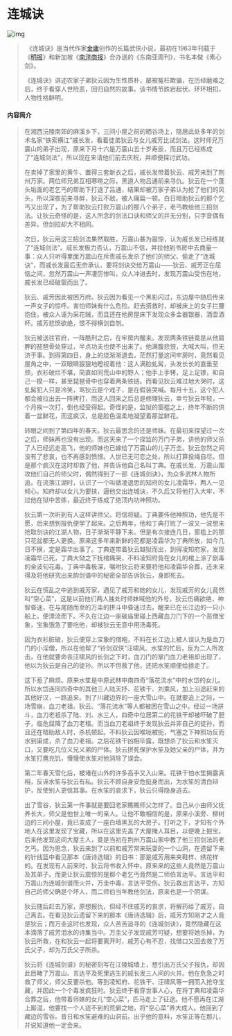 # 连城诀

![img](https://bkimg.cdn.bcebos.com/pic/902397dda144ad34fabd7217daa20cf431ad8524?x-bce-process=image/resize,m_lfit,w_268,limit_1/format,f_jpg)

> ​	《连城诀》是当代作家[金庸](https://baike.baidu.com/item/金庸)创作的长篇武侠小说，最初在1963年刊载于《[明报](https://baike.baidu.com/item/明报)》和新加坡《[南洋商报](https://baike.baidu.com/item/南洋商报)》合办送的《东南亚周刊》，书名本做《素心剑》。
>
> ​	《连城诀》讲述农家子弟狄云因为生性质朴，屡被冤枉欺骗，在历经磨难之后，终于看穿人世险恶，回归自然的故事。该书情节跌宕起伏、环环相扣，人物性格鲜明。

#### 内容简介

> ​		在湘西沅陵南郊的麻溪乡下，三间小屋之前的晒谷场上，隐居此处多年的剑术名家“铁索横江”戚长发，看着徒弟狄云与女儿戚芳比试剑法。这时师兄万震山的弟子出现，原来下月十六是万震山五十岁寿辰，而且万已经练成了“连城剑法”，所以现在来请他们前去庆祝，并顺便探讨武功。
>
> ​		在卖掉了家里的黄牛、置得三套新衣之后，戚长发带着狄云、戚芳来到了荆州万家。两位师兄弟互相寒暄之际，黑道人物吕通前来寻仇。狄云在一个蓬头垢面的老乞丐的帮助下打退了吕通，结果却被万家子弟认为抢了他们的风头，所以深夜前来寻衅，狄云不敌，被人痛扁一顿。白日暗助狄云的那个乞丐又出现了，为了帮助狄云打败万震山的那八个弟子，老丐教给他三招剑法。让狄云奇怪的是，这人所念的剑法口诀和师父的并无分别，只字音偶有差异。但剑招却大不相同。
>
> ​		次日，狄云用这三招剑法果然取胜，万震山甚为震惊，认为戚长发已经练就了“连城剑法”。戚长发极力否认，万震山不信，并拉他到书房中去商量一事：众人只听得里面万震山在斥责戚长发杀了他们的师父、偷走了“连城诀”，而戚长发最后无奈承认、要将剑诀交给万震山——狄云、戚芳正在屈恼之间，忽然万震山一声凄厉惨叫，众人冲进去时，发现万震山受伤在地，戚长发已经破窗而出了。
>
> ​		狄云、戚芳因此被困万府。狄云因为看见一个黑影闪过，东边屋中随后传来一声女子的惊呼。害怕师妹有什么危险。赶去搭救时，却被床上的女子拦腰抱住，被众人诬为采花贼，而且还在他房屋床下发现众多金器银器，酒壶酒杯。戚芳悲愤欲绝，恨不得横剑自刎。
>
> ​		狄云被送往官府，一阵酷刑之后，在牢房内醒来。发现两条铁链竟是从他肩胛的琵琶骨处穿过，半点功夫也使不出来了。他满腹悲恨，大喊大叫，但无济于事。到得第四日，身上的烧渐渐退去，茫然打量这间牢房时，竟然看见屋角之中，一双眼睛狠狠地瞪视着他：这人满脸虬髯，头发长长的直垂至颈，衣衫破烂不堪，简直如同荒山中的野人；他手上手铐，足上足镣，和自己一模一样，甚至琵琶骨中也穿着两条铁链。而看见狄云难过地大哭时，这虬髯犯人只是冷笑，骂狄云是个戏子，是在假装哭喊。每月十五，这个犯人都会被拉出去一阵拷打，而这人回来之后总是修理狄云，幸亏狄云年轻，一个月挨一次打，倒也经受得起。奇怪的是，监狱的窗槛之上，终年不断的供着一盆鲜花，而这疯汉，总是脸色温柔地凝望着那盆鲜花。
>
> ​		转眼之间到了第四年的春天。狄云最思念的还是师妹。在最初来探望过一次之后，师妹再也没有出现。而这天来了一个探监的万门子弟，讲他的师父杀了人已经远走高飞，他的师妹也已嫁给了万震山的儿子万圭。狄云忽然之间没有了悲哀，也不再感到愤恨。人世已无可恋之处，所以打算投绳自尽。但是那个疯汉在这时却救了他，并告诉他自己名叫丁典。在戚长发、万震山围攻他们自己的师父时，偶然得到了一部《连城剑诀》，为众多武林人物所追。在流落江湖时，认识了一个叫做凌退思的知府的女儿凌霜华，两人一见倾心。知府却以女儿为要挟，逼他交出连城诀，不久后又将他打入大牢，不过他在狱中苦练，最近终于练成了绝顶内功神照功。
>
> ​		狄云第一次听到有人这样讲师父。将信将疑。丁典要传他神照功，他先是不愿，后来想到报仇便学了起来。之后两年，他和丁典打败了一波又一波想来抢取剑诀的江湖人物，日子渐渐平静下来。但是有次接连几日，窗槛上的那只花盆都无人更换。原来这多年来新鲜的花都是凌霜华为丁典所放，如今几日不换，定是霜华出事了。丁典遂带着狄云越狱而出，到得凌知府家，发现凌霜华已死，丁典大恸之下抚棺痛哭，不料凌知府竟在女儿的棺上涂了剧毒的金波旬花毒。丁典中毒极深，嘱咐狄云将来要将他和凌霜华合葬，还未来得及将他研究出来韵剑谱中的秘密全部告诉狄云，身即死去。
>
> ​		狄云在慌乱之中逃到戚芳家，遇见了戚芳和她的女儿，发现戚芳的女儿竟然叫“空心菜”，这是以前他们两人独处时师妹喊他的外号，狄云伤痛欲绝，神智昏迷，在与尾随而至的万圭的拼斗中昏迷过去。醒来已在长江边的一只小船上。便漂流而下。不久在江边一座破庙里碰上西藏血刀门下的一个恶僧宝象，宝象饿急了要吃他，却被狄云无意中用汤毒死。
>
> ​		因为衣衫脏破，狄云便穿上宝象的僧袍，不料在长江边上被人误认为是血刀门的小淫僧，所以在他帮了“铃剑双侠”汪啸风、水笙的忙后，反为二人所攻击。在他就要命丧汪啸风的长剑之下时，血刀门的掌门血刀老祖却出现了，他以为狄云是自己的徒孙。所以不但救了他，还把水笙顺便给掳走了。
>
> ​		这下惹了麻烦。原来水笙是中原武林中南四奇“落花流水”中的水岱的女儿。所以水岱连同四奇中的其他三人陆天抒、花铁干、刘乘风，加上沿途赶来的其他好汉，一路追来。到了川藏边界的一座大雪山中。在就要追上之际，一场雪崩，血刀老祖、狄云、“落花流水”等人都被困在雪山之中。经过一场拼斗，血刀老祖杀了陆、刘、水三人，四奇中位居第二的花铁干却被吓破了胆子，临危屈降了血刀老租。而当血刀老祖终于发现狄云并非自己的徒孙，而且还在暗助敌人时，杀机顿起。不料狄云因喉咙被扼，气塞之下神照功反而水到渠成，杀了血刀老祖。之后花铁干凶相毕露，既想杀了狄云和水笙灭口，又要吃几位义兄义弟的尸体。狄云拼死保护水笙及她父亲的尸体，并为水笙打鹰充饥，慢慢使水笙对他消除了误会。
>
> ​		第二年春天雪化后，被堵在山外的许多高手又入山来。花铁干怕水笙揭露真相，反诬水笙与狄云有私。狄云不顾自身安危挺身而出，为水笙的清白辩护，反使别人更信其事。在水笙的哀求下，狄云只得隐身逃去。
>
> ​		出了雪谷，狄云第一件事就是要回老家瞧瞧师父怎样了。自己从小由师父抚养长大，师父是他世上唯一的亲人。让他不敢相信的是，原来小溪旁、柳树边的三间小屋，竟已变成了一座白墙黑瓦的大房子。打听之下，才知有个外地人在这里发现了宝藏，所以在这里先盖了大屋掩人耳目，以便晚上掘宝。后来他发现这间大屋主人，竟是当初在荆州万震山家中教了他三招剑法的老乞丐。因为思念，狄云来到了以前和戚芳常来玩耍的一个山洞，在遗留下来的针线篮中看见那本《唐诗选辑》的旧书：那是戚芳用来夹鞋样、绣花样的。在发现有人前来时，狄云将书收入怀中。原来来的这些人竟然是万震山及其弟子。而更让狄云震惊的是那个老乞丐竟然是二师伯言达平。言达平和万震山为连城剑谱而火并，万圭中毒，言达平受伤。狄云救出言达平，方知自己的师父确是个坏人，而二师伯当年教他剑法，原来也是一个阴谋。
>
> ​		狄云随后赶去万家，原想报仇，但经不住戚芳的哀求，将解药给了戚芳，自己离去。在看见狄云遗留下来的那本《唐诗选辑》后，戚芳方知刚才之人竟是狄云；而万圭这时也发现，众人苦苦追寻的《连城剑诀》，竟然隐藏在这本滴落了戚芳泪水的诗集当中。万圭父子发现戚芳可疑，想要将她杀掉，为狄云所救，在和狄云一起将要离开时，戚芳心有不忍，找借口又回去救了万氏父子，却为万氏父子所杀。
>
> ​		狄云将《连城剑谱》的秘密刻写在江陵城墙上，想引出万氏父子报仇，却因此目睹了万震山、言达平及死里逃生的戚长发三人间的火并。他在危急之时救了师父，师父反要杀他。等到凌知府、花铁干、汪啸风等一拥而入抢夺宝藏，并因此一个个毒发疯狂时。狄云终于看穿世事人心，在将丁典和凌霜华合葬之后，他带着师妹的女儿“空心菜”，匹马走上了征途。他不愿再在江湖上厮混，他要找一个人迹不到的荒僻之地，将“空心菜”养大成人。他回到了藏边的雪谷。昔日和水笙避难的山洞前。出乎他的意料，水笙正等在那儿，并说知道他一定会来。